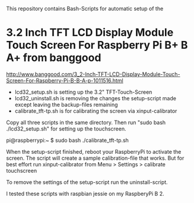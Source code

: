 This repository contains Bash-Scripts for automatic setup of the 
# 3.2 Inch TFT LCD Display Module Touch Screen For Raspberry Pi B+ B A+ from banggood
http://www.banggood.com/3_2-Inch-TFT-LCD-Display-Module-Touch-Screen-For-Raspberry-Pi-B-B-A-p-1011516.html


- lcd32_setup.sh is setting up the 3.2" TFT-Touch-Screen
- lcd32_uninstall.sh is removing the changes the setup-script made except leaving the backup-files remaining
- calibrate_tft-tp.sh is for calibrating the screen via xinput-calibrator


Copy all three scripts in the same directory. Then run "sudo bash ./lcd32_setup.sh" for setting up the touchscreen.

pi@raspberrypi:~ $ sudo bash ./calibrate_tft-tp.sh

When the setup-script finished, reboot your RaspberryPi to activate the screen.
The script will create a sample calibration-file that works. But for best effort run xinput-calibrator from Menu > Settings > calibrate touchscreen

To remove the settings of the setup-script run the uninstall-script.

I tested these scripts with raspbian jessie on my RaspberyPi B 2.
